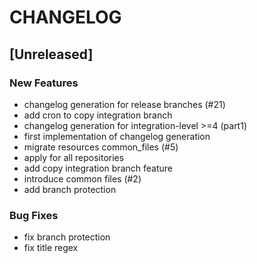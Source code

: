 # CHANGELOG


## [Unreleased]

### New Features
- changelog generation for release branches (#21)
- add cron to copy integration branch
- changelog generation for integration-level >=4 (part1)
- first implementation of changelog generation
- migrate resources common_files (#5)
- apply for all repositories
- add copy integration branch feature
- introduce common files (#2)
- add branch protection


### Bug Fixes
- fix branch protection
- fix title regex





